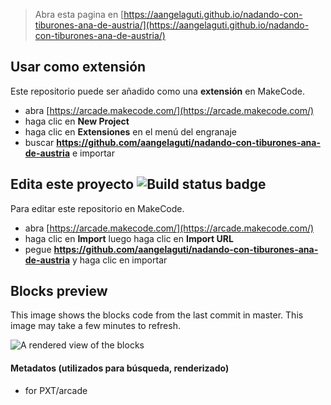  


> Abra esta pagina en [https://aangelaguti.github.io/nadando-con-tiburones-ana-de-austria/](https://aangelaguti.github.io/nadando-con-tiburones-ana-de-austria/)

## Usar como extensión

Este repositorio puede ser añadido como una **extensión** en MakeCode.

* abra [https://arcade.makecode.com/](https://arcade.makecode.com/)
* haga clic en **New Project**
* haga clic en **Extensiones** en el menú del engranaje
* buscar **https://github.com/aangelaguti/nadando-con-tiburones-ana-de-austria** e importar

## Edita este proyecto ![Build status badge](https://github.com/aangelaguti/nadando-con-tiburones-ana-de-austria/workflows/MakeCode/badge.svg)

Para editar este repositorio en MakeCode.

* abra [https://arcade.makecode.com/](https://arcade.makecode.com/)
* haga clic en **Import** luego haga clic en **Import URL**
* pegue **https://github.com/aangelaguti/nadando-con-tiburones-ana-de-austria** y haga clic en importar

## Blocks preview

This image shows the blocks code from the last commit in master.
This image may take a few minutes to refresh.

![A rendered view of the blocks](https://github.com/aangelaguti/nadando-con-tiburones-ana-de-austria/raw/master/.github/makecode/blocks.png)

#### Metadatos (utilizados para búsqueda, renderizado)

* for PXT/arcade
<script src="https://makecode.com/gh-pages-embed.js"></script><script>makeCodeRender("{{ site.makecode.home_url }}", "{{ site.github.owner_name }}/{{ site.github.repository_name }}");</script>
